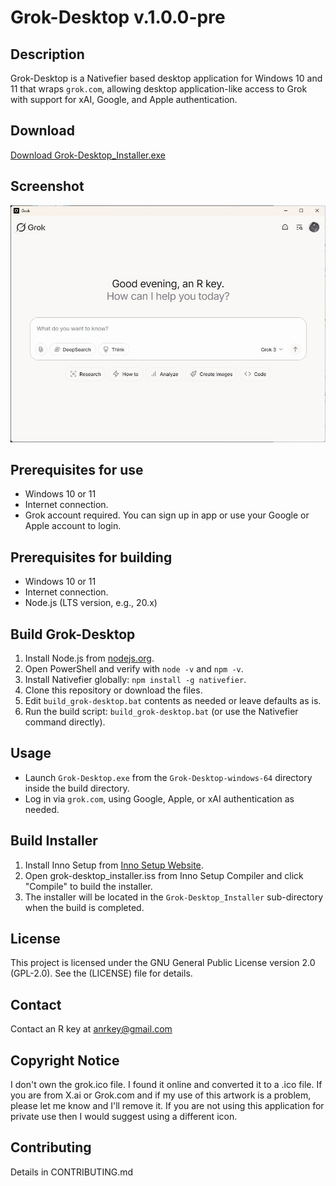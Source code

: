 # Grok-Desktop v.1.0.0-pre

## Description
Grok-Desktop is a Nativefier based desktop application for Windows 10 and 11 that wraps `grok.com`, allowing desktop application-like access to Grok with support for xAI, Google, and Apple authentication.

## Download
[Download Grok-Desktop_Installer.exe](https://github.com/AnRkey/Grok-Desktop/releases/download/v1.0.0-pre/Grok-Desktop_Installer.exe)

## Screenshot
![Screenshot](screenshot.jpg)

## Prerequisites for use
- Windows 10 or 11
- Internet connection.
- Grok account required. You can sign up in app or use your Google or Apple account to login.

## Prerequisites for building
- Windows 10 or 11
- Internet connection.
- Node.js (LTS version, e.g., 20.x)

## Build Grok-Desktop
1. Install Node.js from [nodejs.org](https://nodejs.org/).
2. Open PowerShell and verify with `node -v` and `npm -v`.
3. Install Nativefier globally: `npm install -g nativefier`.
4. Clone this repository or download the files.
5. Edit `build_grok-desktop.bat` contents as needed or leave defaults as is.
6. Run the build script: `build_grok-desktop.bat` (or use the Nativefier command directly).

## Usage
- Launch `Grok-Desktop.exe` from the `Grok-Desktop-windows-64` directory inside the build directory.
- Log in via `grok.com`, using Google, Apple, or xAI authentication as needed.

## Build Installer
1. Install Inno Setup from [Inno Setup Website](https://www.jrsoftware.org/isdl.php).
2. Open grok-desktop_installer.iss from Inno Setup Compiler and click "Compile" to build the installer.
3. The installer will be located in the `Grok-Desktop_Installer` sub-directory when the build is completed.

## License
This project is licensed under the GNU General Public License version 2.0 (GPL-2.0). See the (LICENSE) file for details.

## Contact
Contact an R key at anrkey@gmail.com

## Copyright Notice
I don't own the grok.ico file. I found it online and converted it to a .ico file.
If you are from X.ai or Grok.com and if my use of this artwork is a problem, please let me know and I'll remove it. If you are not using this application for private use then I would suggest using a different icon.

## Contributing
Details in CONTRIBUTING.md

